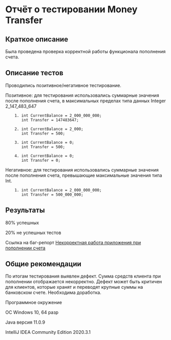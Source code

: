 # Отчёт о тестировании Money Transfer
## Краткое описание
Была проведена проверка корректной работы функционала пополнения счета.

## Описание тестов
Проводились позитивное/негативное тестирование.

Позитивное: для тестирования использовались суммарные значения после пополнения счета, в максимальных пределах типа данных Integer 2_147_483_647

        1. int CurrentBalance = 2_000_000_000;
           int Transfer = 147483647;
           
        2. int CurrentBalance = 2_000;
           int Transfer = 500; 
           
        3. int CurrentBalance = 0;
           int Transfer = 500;
           
        4. int CurrentBalance = 0;
           int Transfer = 0; 
           
Негативное: для тестирования использовались суммарные значения после пополнения счета, превышающие максимальные значения типа Int.

        1. int CurrentBalance = 2_000_000_000;
           int Transfer = 500_000_000;

## Результаты

80% успешных

20% не успешных тестов

Ссылка на баг-репорт [Некорректная работа приложения при пополнении счета](https://github.com/Svetlana0406/JAVA2.1/issues/1)

## Общие рекомендации

По итогам тестирования выявлен дефект. Сумма средств клиента при пополнении отображается некорректно. Дефект может быть критичен для клиентов, которые хранят и переводят крупные суммы на банковском счете. Необходима доработка.

Программное окружение

ОС Windows 10, 64 разр

Java версия 11.0.9

IntelliJ IDEA Community Edition 2020.3.1
